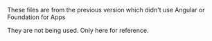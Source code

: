 These files are from the previous version which didn't use Angular or Foundation for Apps

They are not being used. Only here for reference.